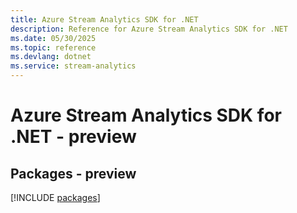```yaml
---
title: Azure Stream Analytics SDK for .NET
description: Reference for Azure Stream Analytics SDK for .NET
ms.date: 05/30/2025
ms.topic: reference
ms.devlang: dotnet
ms.service: stream-analytics
---
```

# Azure Stream Analytics SDK for .NET - preview
## Packages - preview
[!INCLUDE [packages](stream-analytics-index.md)]